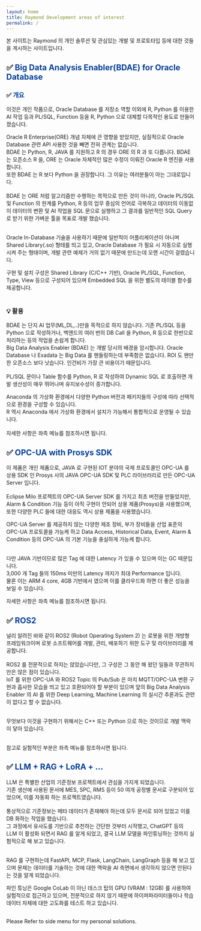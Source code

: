 ```yaml
---
layout: home
title: Raymond Development areas of interest
permalink: /
---
```

본 사이트는 Raymond 의 개인 솔루션 및 관심있는 개발 및 프로토타입 등에 대한 것들을 게시하는 사이트입니다.


## ✅<span style="color:#034299"> Big Data Analysis Enabler(BDAE) for Oracle Database

### ✅<span style="color:#034299"> 개요
이것은 개인 작품으로, Oracle Database 를 저장소 역할 이외에 R, Python 를 이용한 AI 작업 등과 PL/SQL, Function 등을 R, Python 으로 대체할 다목적인 용도로 만들어졌습니다.<br>

Oracle R Enterprise(ORE) 개념 자체에 큰 영향을 받았지만, 실질적으로 Oracle Database 관련 API 사용한 것을 빼면 전혀 관계는 없습니다.
<br>
BDAE 는 Python, R, JAVA 를 지원하고 R 의 경우 ORE 의 R 과 또 다릅니다.  BDAE 는 오픈소스 R 을, ORE 는 Oracle 자체적인 
많은 수정이 이뤄진 Oracle R 엔진을 사용합니다. <br> 또한 BDAE 는 R 보다 Python 을 권장합니다.  그 이유는 여러분들이 아는 그대로입니다. <br><br>
BDAE 는 ORE 처럼 알고리즘만 수행하는 목적으로 만든 것이 아니라, Oracle PL/SQL 및 Function 의 한계를 Python, R 등의 업무 중심의 언어로 극복하고 데이터의 이동없이 데이터의 변환 및 AI 작업을 SQL 문으로 실행하고 그 결과를 일반적인 SQL Query 로 받기 위한 가벼운 툴을 목표로 개발 했습니다.<br><br>

Oracle In-Database 기술을 사용하기 때문에 일반적이 어플리케이션이 아니며 Shared Library(.so) 형태를 띄고 있고, Oracle Database 가 필요 시 자동으로 실행시켜 주는 형태이며, 개발 관련 예제가 거의 없기 때문에 만드는데 오랜 시간이 걸렸습니다.<br>

구현 및 설치 구성은 Shared Library (C/C++ 기반), Oracle PL/SQL, Function, Type, View 등으로 구성되어 있으며 Embedded SQL 을 위한 별도의 테이블 함수를 제공합니다.<br><br>



### 💡 활용
BDAE 는 단지 AI 업무(ML,DL,..)만을 목적으로 하지 않습니다.  기존 PL/SQL 등을 Python 으로 작성하거나, 백앤드의 여러 번의 DB Call 을 Python, R 등으로 한번으로 처리하는 등의 작업을 손쉽게 합니다.<br>
Big Data Analysis Enabler (BDAE) 는 개발 당시의 배경을 암시합니다.  Oracle Database 나 Exadata 는 Big Data 를 핸들링하는데 부족함은 없습니다.  ROI 도 왠만한 오픈소스 보다 낫습니다. 인건비가 가장 큰 비용이기 때문입니다.<br>
<br>
PL/SQL 문이나 Table 함수를 Python, R 로 작성하여 Dynamic SQL 로 호출하면 개발 생산성이 매우 뛰어나며 유지보수성이 증가합니다.<br>

Anaconda 의 가상화 환경에서 다양한 Python 버전과 패키지들의 구성에 따라 선택적으로 환경을 구성할 수 있습니다.<br>
R 역시 Anaconda 에서 가상화 환경에서 설치가 가능해서 통합적으로 운영될 수 있습니다.<br><br>
자세한 사항은 좌측 메뉴를 참조하시면 됩니다.


## ✅<span style="color:#034299"> OPC-UA with Prosys SDK

이 제품은 개인 제품으로, JAVA 로 구현된 IOT 분야의 국제 프로토콜인 OPC-UA 를 상용 SDK 인 Prosys 사의 JAVA OPC-UA SDK 및 PLC 라이브러리로 만든 OPC-UA Server 입니다.<br><br>
Eclipse Milo 프로젝트의 OPC-UA Server SDK 를 가지고 최초 버전을 만들었지만, Alarm & Condition 기능 등이 아직 구현이 안되어 상용 제품(Prosys)을 사용했으며, 또한 다양한 PLC 들에 대한 대응도 역시 상용 제품을 사용했습니다.<br>

OPC-UA Server 를 제공하지 않는 다양한 제조 장비, 부가 장비들을 산업 표준의 OPC-UA 프로토콜을 가능케 하고 Data Access, Historical Data, Event, Alarm & Condition 등의 OPC-UA 의 기본 기능을 충실하게 가능케 합니다. <br><br>

다만 JAVA 기반이므로 많은 Tag 에 대한 Latency 가 있을 수 있으며 이는 GC 때문입니다.<br>
3,000 개 Tag 들의 150ms 미만의 Latency 까지가 최대 Performance 입니다.<br>
물론 이는 ARM 4 core, 4GB 기반에서 였으며 이를 클라우드화 하면 더 좋은 성능을 보일 수 있습니다. <br>

자세한 사항은 좌측 메뉴를 참조하시면 됩니다.


## ✅<span style="color:#034299"> ROS2
널리 알려진 바와 같이 ROS2 (Robot Operating System 2) 는 로봇을 위한 개방형 프레임워크이며 로봇 소프트웨어를 개발, 관리, 배포하기 위한 도구 및 라이브러리를 제공합니다.<br><br>
ROS2 를 전문적으로 하지는 않았습니다만, 그 구성은 그 동안 해 왔던 일들과 무관하지만은 않은 점이 있습니다. <br>
IoT 를 위한 OPC-UA 와 ROS2 Topic 의 Pub/Sub 은 마치 MQTT/OPC-UA 변환 구현과 흡사한 모습을 띄고 있고 호환되어야 할 부분이 있으며 앞의 Big Data Analysis Enabler 의 AI 를 위한 Deep Learning, Machine Learning 의 실시간 추론과도 관련이 없다고 할 수 없습니다.<br><br>

무엇보다 이것을 구현하기 위해서는 C++ 또는 Python 으로 하는 것이므로 개발 맥락이 닿아 있습니다. <br><br>

참고로 실험적인 부분은 좌측 메뉴를 참조하시면 됩니다.<br>

## ✅<span style="color:#034299"> LLM + RAG + LoRA + ...
LLM 은 특별한 산업의 기준정보 프로젝트에서 관심을 가지게 되었습니다. <br>
기존 생산에 사용된 문서에 MES, SPC, RMS 등이 50 여개 공정별 문서로 구분되어 있었으며, 이를 자동화 하는 프로젝트였습니다.<br><br>
통상적으로 기준정보는 메타 데이터가 존재해야 하는데 모두 문서로 되어 있었고 이를 DB 화하는 작업을 했습니다. <br>
그 과정에서 유사도를 기반으로 추천하는 간단한 것부터 시작했고, ChatGPT 등의 LLM 이 활성화 되면서 RAG 를 알게 되었고, 결국 LLM 모델을 파인튜닝하는 것까지 실험적으로 해 보고 있습니다.<br><br>

RAG 를 구현하는데 FastAPI, MCP, Flask, LangChain, LangGraph 등을 해 보고 있으며 문제는 데이터를 기술하는 것에 대한 맥락을 AI 측면에서 생각하지 않으면 안된다는 것을 알게 되었습니다.<br>

파인 튜닝은 Google CoLab 이 아닌 데스크 탑의 GPU (VRAM : 12GB) 를 사용하여 실험적으로 접근하고 있으며, 전문적으로 하지 않기 때문에 하이퍼파라미터들이나 학습 데이터 자체에 대한 고도화를 테스트 하고 있습니다. <br><br>


Please Refer to side menu for my personal solutions.
